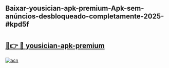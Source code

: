## Baixar-yousician-apk-premium-Apk-sem-anúncios-desbloqueado-completamente-2025-#kpd5f

# <h2><a href="https://ainizakaria.my?title=yousician-apk-premium&ref=20M">🔗👉 🔴 yousician-apk-premium</a></h2>

[![acn](https://github.com/user-attachments/assets/0f9c940e-d8b0-45ae-aac7-cd30a18b3e1c)](https://ainizakaria.my?title=yousician-apk-premium&ref=20M)

